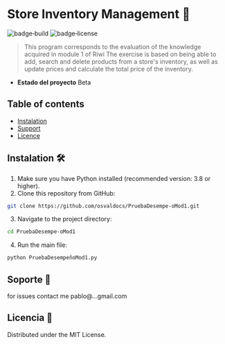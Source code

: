 # Store Inventory Management 🚀

![badge‑build](https://img.shields.io/github/actions/workflow/status/USER/REPO/ci.yml)
![badge‑license](https://img.shields.io/github/license/USER/REPO)

> This program corresponds to the evaluation of the knowledge acquired in module 1 of Riwi
> The exercise is based on being able to add, search and delete products from a store's inventory, as well as update prices and calculate the total price of the inventory.

* **Estado del proyecto**
  Beta

## Table of contents
- [Instalation](#instalación)
- [Support](#soporte)
- [Licence](#licencia)

## Instalation 🛠️

1. Make sure you have Python installed (recommended version: 3.8 or higher).
2. Clone this repository from GitHub:

```bash
git clone https://github.com/osvaldocs/PruebaDesempe-oMod1.git
```

3. Navigate to the project directory:

```bash
cd PruebaDesempe-oMod1
```

4. Run the main file:

```bash
python PruebaDesempeñoMod1.py
```

## Soporte 🐛

for issues contact me pablo@...gmail.com

## Licencia 📄

Distributed under the MIT License.
